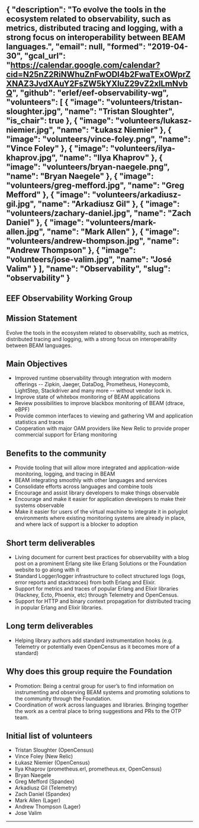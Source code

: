 {
  "description": "To evolve the tools in the ecosystem related to observability, such as metrics, distributed tracing and logging, with a strong focus on interoperability between BEAM languages.",
  "email": null,
  "formed": "2019-04-30",
  "gcal_url": "https://calendar.google.com/calendar?cid=N25nZ2RiNWhuZnFwODI4b2FwaTExOWprZXNAZ3JvdXAuY2FsZW5kYXIuZ29vZ2xlLmNvbQ",
  "github": "erlef/eef-observability-wg",
  "volunteers": [
    {
      "image": "volunteers/tristan-sloughter.jpg",
      "name": "Tristan Sloughter",
      "is_chair": true
    },
    {
      "image": "volunteers/lukasz-niemier.jpg",
      "name": "Łukasz Niemier"
    },
    {
      "image": "volunteers/vince-foley.png",
      "name": "Vince Foley"
    },
    {
      "image": "volunteers/ilya-khaprov.jpg",
      "name": "Ilya Khaprov"
    },
    {
      "image": "volunteers/bryan-naegele.png",
      "name": "Bryan Naegele"
    },
    {
      "image": "volunteers/greg-mefford.jpg",
      "name": "Greg Mefford"
    },
    {
      "image": "volunteers/arkadiusz-gil.jpg",
      "name": "Arkadiusz Gil"
    },
    {
      "image": "volunteers/zachary-daniel.jpg",
      "name": "Zach Daniel"
    },
    {
      "image": "volunteers/mark-allen.jpg",
      "name": "Mark Allen"
    },
    {
      "image": "volunteers/andrew-thompson.jpg",
      "name": "Andrew Thompson"
    },
    {
      "image": "volunteers/jose-valim.jpg",
      "name": "José Valim"
    }
  ],
  "name": "Observability",
  "slug": "observability"
}
---
EEF Observability Working Group
---

## Mission Statement
Evolve the tools in the ecosystem related to observability, such as metrics, distributed tracing and logging, with a strong focus on interoperability between BEAM languages.

## Main Objectives
- Improved runtime observability through integration with modern offerings -- Zipkin, Jaeger, DataDog, Prometheus, Honeycomb, LightStep, Stackdriver and many more -- without vendor lock in.
- Improve state of whitebox monitoring of BEAM applications
- Review possibilities to improve blackbox monitoring of BEAM (dtrace, eBPF)
- Provide common interfaces to viewing and gathering VM and application statistics and traces
- Cooperation with major OAM providers like New Relic to provide proper commercial support for Erlang monitoring


## Benefits to the community
- Provide tooling that will allow more integrated and application-wide monitoring, logging, and tracing in BEAM
- BEAM integrating smoothly with other languages and services
- Consolidate efforts across languages and combine tools
- Encourage and assist library developers to make things observable
- Encourage and make it easier for application developers to make their systems observable
- Make it easier for users of the virtual machine to integrate it in polyglot environments where existing monitoring systems are already in place, and where lack of support is a blocker to adoption


## Short term deliverables
- Living document for current best practices for observability with a blog post on a prominent Erlang site like Erlang Solutions or the Foundation website to go along with it
- Standard Logger/logger infrastructure to collect structured logs (logs, error reports and stacktraces) from both Erlang and Elixir.
- Support for metrics and traces of popular Erlang and Elixir libraries (Hackney, Ecto, Phoenix, etc) through Telemetry and OpenCensus.
- Support for HTTP and binary context propagation for distributed tracing in popular Erlang and Elixir libraries.


## Long term deliverables
- Helping library authors add standard instrumentation hooks (e.g. Telemetry or potentially even OpenCensus as it becomes more of a standard)

## Why does this group require the Foundation
- Promotion: Being a central group for user’s to find information on instrumenting and observing BEAM systems and promoting solutions to the community through the Foundation.
- Coordination of work across languages and libraries. Bringing together the work as a central place to bring suggestions and PRs to the OTP team.

## Initial list of volunteers
- Tristan Sloughter (OpenCensus)
- Vince Foley (New Relic)
- Łukasz Niemier (OpenCensus)
- Ilya Khaprov (prometheus.erl, prometheus.ex, OpenCensus)
- Bryan Naegele
- Greg Mefford (Spandex)
- Arkadiusz Gil (Telemetry)
- Zach Daniel (Spandex)
- Mark Allen (Lager)
- Andrew Thompson (Lager)
- Jose Valim

-------
